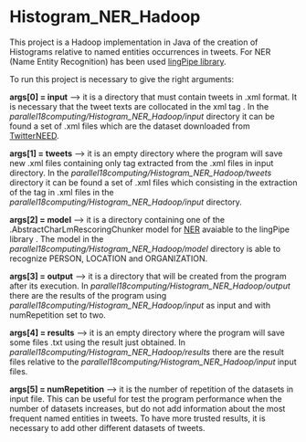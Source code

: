 # Histogram_NER_Hadoop

This project is a Hadoop implementation in Java of the creation of Histograms relative to named entities occurrences in tweets. For NER (Name Entity Recognition) has been used [lingPipe library](http://alias-i.com/lingpipe/demos/tutorial/read-me.html).

To run this project is necessary to give the right arguments:

**args[0] = input** --> it is a directory that must contain tweets in .xml format. It is necessary that the tweet texts are collocated in the xml tag <TweetText>. In the *parallel18computing/Histogram_NER_Hadoop/input* directory it can be found a set of .xml files which are the dataset downloaded from [TwitterNEED](https://github.com/badiehm/TwitterNEED).

**args[1] = tweets** --> it is an empty directory where the program will save new .xml files containing only <TweetText> tag extracted from  the .xml files in input directory. In the _parallel18computing/Histogram_NER_Hadoop/tweets_ directory it can be found a set of .xml files which consisting in the extraction of the <TweetText> tag in .xml files in the *parallel18computing/Histogram_NER_Hadoop/input* directory.

**args[2] = model** --> it is a directory containing one of the .AbstractCharLmRescoringChunker model for [NER](http://alias-i.com/lingpipe/web/models.html) avaiable to the lingPipe      library . The model in the _parallel18computing/Histogram_NER_Hadoop/model_ directory is able to recognize PERSON, LOCATION and ORGANIZATION.

**args[3] = output** --> it is a directory that will be created from the program after its execution. In _parallel18computing/Histogram_NER_Hadoop/output_ there are the results of the program using _parallel18computing/Histogram_NER_Hadoop/input_ as input and with numRepetition set to two.

**args[4] = results** --> it is an empty directory where the program will save some files .txt using the result just obtained. In _parallel18computing/Histogram_NER_Hadoop/results_ there are the result files relative to the _parallel18computing/Histogram_NER_Hadoop/input_ input files. 

**args[5] = numRepetition** --> it is the number of repetition of the datasets in input file. This can be useful for test the program performance when the number of datasets increases, but do not add information about the most frequent named entities in tweets. To have more trusted results, it is necessary to add other different datasets of tweets.
